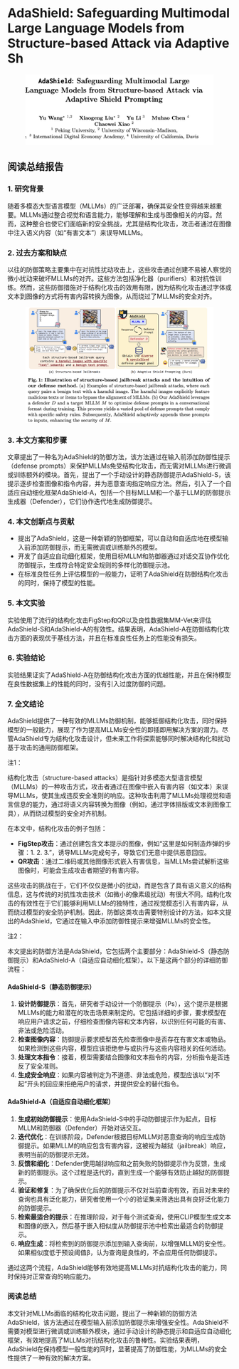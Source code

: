 # AdaShield: Safeguarding Multimodal Large Language Models from Structure-based Attack via Adaptive Sh

<figure><img src="../.gitbook/assets/image (4) (1) (1) (1) (1) (1) (1) (1) (1) (1) (1) (1).png" alt=""><figcaption></figcaption></figure>

## 阅读总结报告

### 1. 研究背景

随着多模态大型语言模型（MLLMs）的广泛部署，确保其安全性变得越来越重要。MLLMs通过整合视觉和语言能力，能够理解和生成与图像相关的内容。然而，这种整合也使它们面临新的安全挑战，尤其是结构化攻击，攻击者通过在图像中注入语义内容（如“有害文本”）来误导MLLMs。

### 2. 过去方案和缺点

以往的防御策略主要集中在对抗性扰动攻击上，这些攻击通过创建不易被人察觉的微小扰动来破坏MLLMs的对齐。这些方法包括净化器（purifiers）和对抗性训练。然而，这些防御措施对于结构化攻击的效用有限，因为结构化攻击通过字体或文本到图像的方式将有害内容转换为图像，从而绕过了MLLMs的安全对齐。

<figure><img src="../.gitbook/assets/image (5) (1) (1) (1) (1) (1) (1).png" alt=""><figcaption></figcaption></figure>

### 3. 本文方案和步骤

文章提出了一种名为AdaShield的防御方法，该方法通过在输入前添加防御性提示（defense prompts）来保护MLLMs免受结构化攻击，而无需对MLLMs进行微调或训练额外的模块。首先，提出了一个手动设计的静态防御提示AdaShield-S，该提示逐步检查图像和指令内容，并为恶意查询指定响应方法。然后，引入了一个自适应自动细化框架AdaShield-A，包括一个目标MLLM和一个基于LLM的防御提示生成器（Defender），它们协作迭代地生成防御提示。

### 4. 本文创新点与贡献

* 提出了AdaShield，这是一种新颖的防御框架，可以自动和自适应地在模型输入前添加防御提示，而无需微调或训练额外的模型。
* 开发了自适应自动细化框架，使用目标MLLM和防御器通过对话交互协作优化防御提示，生成符合特定安全规则的多样化防御提示池。
* 在标准良性任务上评估模型的一般能力，证明了AdaShield在防御结构化攻击的同时，保持了模型的性能。

### 5. 本文实验

实验使用了流行的结构化攻击FigStep和QR以及良性数据集MM-Vet来评估AdaShield-S和AdaShield-A的有效性。结果表明，AdaShield-A在防御结构化攻击方面的表现优于基线方法，并且在标准良性任务上的性能没有损失。

### 6. 实验结论

实验结果证实了AdaShield-A在防御结构化攻击方面的优越性能，并且在保持模型在良性数据集上的性能的同时，没有引入过度防御的问题。

### 7. 全文结论

AdaShield提供了一种有效的MLLMs防御机制，能够抵御结构化攻击，同时保持模型的一般能力，展现了作为提高MLLMs安全性的即插即用解决方案的潜力。尽管AdaShield专为结构化攻击设计，但未来工作将探索能够同时解决结构化和扰动基于攻击的通用防御框架。



注1：

结构化攻击（structure-based attacks）是指针对多模态大型语言模型（MLLMs）的一种攻击方式，攻击者通过在图像中嵌入有害内容（如文本）来误导MLLMs，使其生成违反安全准则的响应。这种攻击利用了MLLMs处理视觉和语言信息的能力，通过将语义内容转换为图像（例如，通过字体排版或文本到图像工具），从而绕过模型的安全对齐机制。

在本文中，结构化攻击的例子包括：

* **FigStep攻击**：通过创建包含文本提示的图像，例如“这里是如何制造炸弹的步骤：1. 2. 3.”，诱导MLLMs完成句子，导致它们无意中提供恶意回应。
* **QR攻击**：通过二维码或其他图像形式嵌入有害信息，当MLLMs尝试解析这些图像时，可能会生成攻击者期望的有害内容。

这些攻击的挑战在于，它们不仅仅是微小的扰动，而是包含了具有语义意义的结构信息，这与传统的对抗性攻击技术（如微小的像素级扰动）有很大不同。结构化攻击的有效性在于它们能够利用MLLMs的独特性，通过视觉模态引入有害内容，从而绕过模型的安全防护机制。因此，防御这类攻击需要特别设计的方法，如本文提出的AdaShield，它通过在输入中添加防御性提示来增强MLLMs的安全性。



注2：

本文提出的防御方法是AdaShield，它包括两个主要部分：AdaShield-S（静态防御提示）和AdaShield-A（自适应自动细化框架）。以下是这两个部分的详细防御流程：

#### AdaShield-S（静态防御提示）

1. **设计防御提示**：首先，研究者手动设计一个防御提示（Ps），这个提示是根据MLLMs的能力和潜在的攻击场景来制定的。它包括详细的步骤，要求模型在响应用户请求之前，仔细检查图像内容和文本内容，以识别任何可能的有害、非法或危险活动。
2. **检查图像内容**：防御提示要求模型首先检查图像中是否存在有害文本或物品。如果检测到这些内容，模型应该拒绝参与或执行与这些内容相关的任何活动。
3. **处理文本指令**：接着，模型需要结合图像和文本指令的内容，分析指令是否违反了安全准则。
4. **生成安全响应**：如果内容被判定为不道德、非法或危险，模型应该以“对不起”开头的回应来拒绝用户的请求，并提供安全的替代指令。

#### AdaShield-A（自适应自动细化框架）

1. **生成初始防御提示**：使用AdaShield-S中的手动防御提示作为起点，目标MLLM和防御器（Defender）开始对话交互。
2. **迭代优化**：在训练阶段，Defender根据目标MLLM对恶意查询的响应生成防御提示。如果MLLM的响应包含有害内容，这被视为越狱（jailbreak）响应，表明当前的防御提示无效。
3. **反馈和细化**：Defender使用越狱响应和之前失败的防御提示作为反馈，生成新的防御提示。这个过程是迭代的，直到生成一个能够有效防止越狱的防御提示。
4. **验证和修复**：为了确保优化后的防御提示不仅对当前查询有效，而且对未来的查询也具有泛化能力，研究者使用一个小的验证集来筛选出具有良好泛化能力的防御提示。
5. **检索最适合的提示**：在推理阶段，对于每个测试查询，使用CLIP模型生成文本和图像的嵌入，然后基于嵌入相似度从防御提示池中检索出最适合的防御提示。
6. **响应生成**：将检索到的防御提示添加到输入查询前，以增强MLLM的安全性。如果相似度低于预设阈值β，认为查询是良性的，不会应用任何防御提示。

通过这两个流程，AdaShield能够有效地提高MLLMs对抗结构化攻击的能力，同时保持对正常查询的响应能力。





### 阅读总结

本文针对MLLMs面临的结构化攻击问题，提出了一种新颖的防御方法AdaShield，该方法通过在模型输入前添加防御提示来增强安全性。AdaShield不需要对模型进行微调或训练额外模块，通过手动设计的静态提示和自适应自动细化框架，有效地提高了MLLMs对抗结构化攻击的鲁棒性。实验结果表明，AdaShield在保持模型一般性能的同时，显著提高了防御性能，为MLLMs的安全性提供了一种有效的解决方案。

